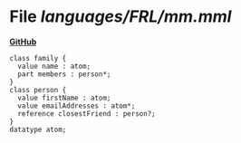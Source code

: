 # File _languages/FRL/mm.mml_
**[GitHub](https://github.com/softlang/yas/blob/master/languages/FRL/mm.mml)**
```
class family {
  value name : atom;
  part members : person*;
}
class person {
  value firstName : atom;
  value emailAddresses : atom*;
  reference closestFriend : person?;
}
datatype atom;
```

